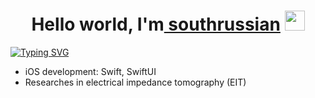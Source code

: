 <h1 align="center">Hello world, I'm<a href="https://vk.com/south.russian" target="_blank"> southrussian</a> 
<img src="https://github.com/blackcater/blackcater/raw/main/images/Hi.gif" height="32"/></h1>
<a href="https://git.io/typing-svg"><img src="https://readme-typing-svg.herokuapp.com?font=Fira+Code&pause=1000&width=1000&lines=Mobile+and+Cloud+Technologies.+St.Petersburg" alt="Typing SVG" /></a>

- iOS development: Swift, SwiftUI
- Researches in electrical impedance tomography (EIT)

<!---
southrussian/southrussian is a ✨ special ✨ repository because its `README.md` (this file) appears on your GitHub profile.
You can click the Preview link to take a look at your changes.
--->
